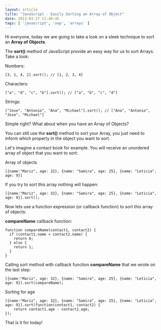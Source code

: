 ```yaml
---
layout: article
title: "JavaScript - Easily Sorting an Array of Object"
date: 2013-03-27 11:40:45
tags: [ 'javascript', 'oop', 'arrays' ]
---
```

Hi everyone, today we are going to take a look on a sleek technique to sort an **Array of Objects**. 

The **sort()** method of JavaScript provide an easy way for us to sort Arrays. Take a look:

Numbers:
  
    [3, 1, 4, 2].sort(); // [1, 2, 3, 4]


Characters:

    ["a", "d", "c", "b"].sort(); // ["a", "b", "c", "d"]


Strings:

    ["Jose", "Antonio", "Ana", "Michael"].sort(); // ["Ana", "Antonio", "Jose", "Michael"]


Simple right? What about when you have an Array of Objects?

You can still use the **sort()** method to sort your Array, you just need to inform which property in the object you want to sort.

Let's imagine a contact book for example. You will receive an unordered array of object that you want to sort:

Array of objects
    
    [{name:"Mariz", age: 32}, {name: "Samira", age: 25}, {name: "Leticia", age: 9}]


If you try to sort this array nothing will happen:


    [{name:"Mariz", age: 32}, {name: "Samira", age: 25}, {name: "Leticia", age: 9}].sort();


Now lets use a function expression (or callback function) to sort this array of objects:

**compareName** callback function:

    function compareName(contact1, contact2) {
      if (contact1.name < contact2.name) {
        return 0;
      } else {
        return 1;
      }
    }


Calling sort method with callback function **compareName** that we wrote on the last step:

    [{name:"Mariz", age: 32}, {name: "Samira", age: 25}, {name: "Leticia", age: 9}].sort(compareName);


Sorting for age

    [{name:"Mariz", age: 32}, {name: "Samira", age: 25}, {name: "Leticia", age: 9}].sort(function(contact1, contact2) { 
        return contact1.age - contact2.age; 
    });


That is it for today!
